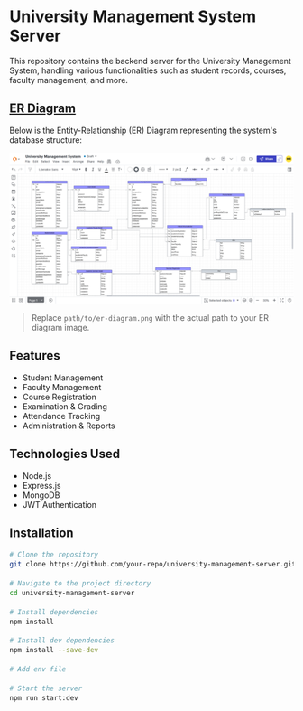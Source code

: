 # University Management System Server

This repository contains the backend server for the University Management System, handling various functionalities such as student records, courses, faculty management, and more.

## [ER Diagram](https://lucid.app/lucidchart/640c92ff-6cc3-4880-a22e-c1692da5b9ea/edit?beaconFlowId=44A44E25B2BBF212&invitationId=inv_6ddd518b-cac4-4a48-9ddc-7d4031fbd241&page=0_0#)

Below is the Entity-Relationship (ER) Diagram representing the system's database structure:

![ER Diagram](./public/er-diagram.png)

> Replace `path/to/er-diagram.png` with the actual path to your ER diagram image.

## Features

- Student Management
- Faculty Management
- Course Registration
- Examination & Grading
- Attendance Tracking
- Administration & Reports

## Technologies Used

- Node.js
- Express.js
- MongoDB
- JWT Authentication

## Installation

```bash
# Clone the repository
git clone https://github.com/your-repo/university-management-server.git

# Navigate to the project directory
cd university-management-server

# Install dependencies
npm install

# Install dev dependencies
npm install --save-dev

# Add env file

# Start the server
npm run start:dev
```

